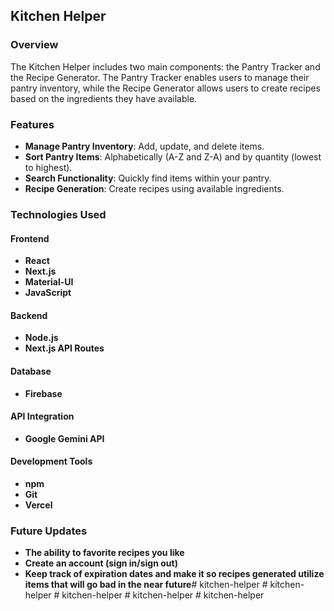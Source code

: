 ## Kitchen Helper

### Overview
The Kitchen Helper includes two main components: the Pantry Tracker and the Recipe Generator. The Pantry Tracker enables users to manage their pantry inventory, while the Recipe Generator allows users to create recipes based on the ingredients they have available.

### Features
- **Manage Pantry Inventory**: Add, update, and delete items.
- **Sort Pantry Items**: Alphabetically (A-Z and Z-A) and by quantity (lowest to highest).
- **Search Functionality**: Quickly find items within your pantry.
- **Recipe Generation**: Create recipes using available ingredients.

### Technologies Used

#### Frontend
- **React**
- **Next.js**
- **Material-UI**
- **JavaScript**

#### Backend
- **Node.js**
- **Next.js API Routes**

#### Database
- **Firebase**

#### API Integration
- **Google Gemini API**

#### Development Tools
- **npm**
- **Git**
- **Vercel**

### Future Updates
- **The ability to favorite recipes you like**
- **Create an account (sign in/sign out)**
- **Keep track of expiration dates and make it so recipes generated utilize items that will go bad in the near future**#   k i t c h e n - h e l p e r  
 #   k i t c h e n - h e l p e r  
 #   k i t c h e n - h e l p e r  
 #   k i t c h e n - h e l p e r  
 #   k i t c h e n - h e l p e r  
 